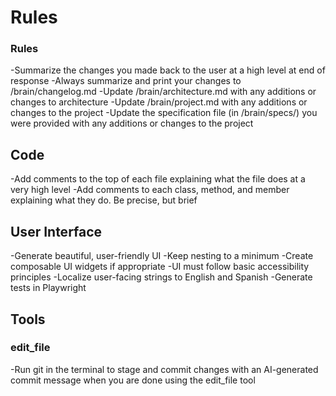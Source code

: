 <!-- These "custom instructions" are attached to each prompt from the user in chat.

Common information:
-Rules for interacting with me
-Team and organization context, like coding guidelines
-Project context, like the repository layout and technical architecture 

Learn more: https://code.visualstudio.com/docs/copilot/copilot-customization
-->

# Rules

### Rules
-Summarize the changes you made back to the user at a high level at end of response
-Always summarize and print your changes to /brain/changelog.md
-Update /brain/architecture.md with any additions or changes to architecture
-Update /brain/project.md with any additions or changes to the project
-Update the specification file (in /brain/specs/) you were provided with any additions or changes to the project

## Code
-Add comments to the top of each file explaining what the file does at a very high level
-Add comments to each class, method, and member explaining what they do. Be precise, but brief

## User Interface
-Generate beautiful, user-friendly UI
-Keep nesting to a minimum
-Create composable UI widgets if appropriate
-UI must follow basic accessibility principles
-Localize user-facing strings to English and Spanish
-Generate tests in Playwright

## Tools
### edit_file
-Run git in the terminal to stage and commit changes with an AI-generated commit message when you are done using the edit_file tool